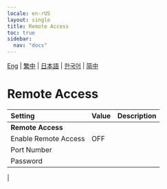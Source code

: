 ```yaml
---
locale: en-rUS
layout: single
title: Remote Access
toc: true
sidebar:
  nav: "docs"
---
```

[Eng](/dancexr/menu/2025.4/system/remote_access) | [繁中](/tw/dancexr/menu/2025.4/system/remote_access) | [日本語](/jp/dancexr/menu/2025.4/system/remote_access) | [한국어](/kr/dancexr/menu/2025.4/system/remote_access) | [简中](/zh/dancexr/menu/2025.4/system/remote_access)

# Remote Access



| Setting | Value | Description |
| :--- | --- | :--- |
|**Remote Access** | | 
| Enable Remote Access | OFF | 
| Port Number || 
| Password || 
|
